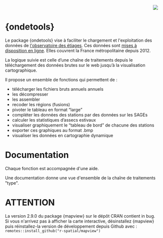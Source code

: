 <div align="right"><img src="http://kamoke.fr/wp-content/uploads/2020/04/hex_ondetools_logo.png"></div align="right">

# {ondetools}


Le package {ondetools} vise à faciliter le chargement et l'exploitation des données de [l'observatoire des étiages](https://www.data.gouv.fr/fr/datasets/observatoire-national-des-etiages/). Ces données sont [mises à disposition en ligne](https://onde.eaufrance.fr/content/t%C3%A9l%C3%A9charger-les-donn%C3%A9es-des-campagnes-par-ann%C3%A9e). Elles couvrent la France métropolitaine depuis 2012.

La logique suivie est celle d’une chaîne de traitements depuis le téléchargement des données brutes sur le web jusqu’à la visualisation cartographique.

Il propose un ensemble de fonctions qui permettent de :
- télécharger les fichiers bruts annuels annuels
- les décompresser
- les assembler
- recoder les régions (fusions)
- pivoter le tableau en format “large”
- compléter les données des stations par des données sur les SAGEs
- calculer les statistiques d’assecs estivaux
- visualiser graphiquement le “tableau de bord” de chacune des stations
- exporter ces graphiques au format .bmp
- visualiser les données en cartographie dynamique

# Documentation

Chaque fonction est accompagnée d'une aide.

Une documentation donne une vue d'ensemble de la chaîne de traitements "type".

# ATTENTION

La version 2.9.0 du package {mapview} sur le dépôt CRAN contient in bug. Si vous n'arrivez pas à afficher la carte interactive, désinstallez {mapview} puis réinstallez-la version de développement depuis Github avec :
`remotes::install_github("r-spatial/mapview")`

